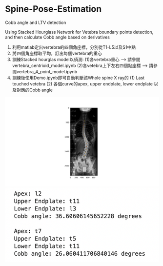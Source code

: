 # Spine-Pose-Estimation
Cobb angle and LTV detection

Using Stacked Hourglass Network for Vetebra boundary points detection, and then calculate Cobb angle based on derivatives


1. 利用matlab定出vertebra的四個角座標，分別從T1-L5以及S1中點
2. 將四個角座標取平均，訂出每個vertebra的重心
3. 訓練Stacked hourglas model以偵測:
   (1)各vertebra重心 --> 請參閱 vertebra_centrioid_model.ipynb
   (2)各vetebra上下左右四個點座標 --> 請參閱vertebra_4_point_model.ipynb
4. 訓練後使用Demo.ipynb即可自動判斷該Whole spine X ray的
   (1) Last touched vetebra
   (2) 各個curve的apex, upper endplate, lower endplate 以及對應的Cobb angle



![image](1.2.826.0.1.3680043.2.135.736878.69948300.7.1567233981.773.34_0001_000003_15672339890011_new.jpg)
![image](screeshot.jpg)

